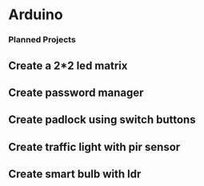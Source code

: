 # Arduino
### Planned Projects
## Create a 2*2 led matrix
## Create password manager
## Create padlock using switch buttons
## Create traffic light with pir sensor
## Create smart bulb with ldr
